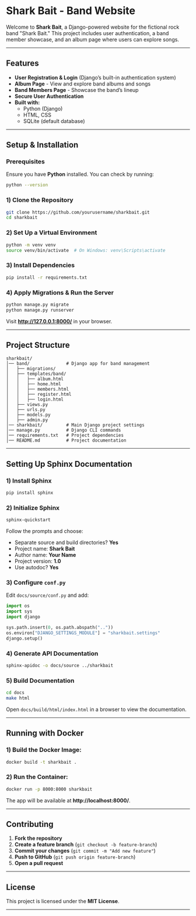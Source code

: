 # Shark Bait - Band Website

Welcome to **Shark Bait**, a Django-powered website for the fictional rock band "Shark Bait." This project includes user authentication, a band member showcase, and an album page where users can explore songs.

---

## Features
- **User Registration & Login** (Django’s built-in authentication system)
- **Album Page** - View and explore band albums and songs
- **Band Members Page** - Showcase the band’s lineup
- **Secure User Authentication**
- **Built with:**
  - Python (Django)
  - HTML, CSS
  - SQLite (default database)

---

## Setup & Installation

### **Prerequisites**
Ensure you have **Python** installed. You can check by running:
```sh
python --version
```

### **1️) Clone the Repository**
```sh
git clone https://github.com/yourusername/sharkbait.git
cd sharkbait
```

### **2️) Set Up a Virtual Environment**
```sh
python -m venv venv
source venv/bin/activate  # On Windows: venv\Scripts\activate
```

### **3️) Install Dependencies**
```sh
pip install -r requirements.txt
```

### **4️) Apply Migrations & Run the Server**
```sh
python manage.py migrate
python manage.py runserver
```
Visit **http://127.0.0.1:8000/** in your browser.

---

## Project Structure
```
sharkbait/
│── band/              # Django app for band management
│   ├── migrations/
│   ├── templates/band/
│   │   ├── album.html
│   │   ├── home.html
│   │   ├── members.html
│   │   ├── register.html
│   │   ├── login.html
│   ├── views.py
│   ├── urls.py
│   ├── models.py
│   ├── admin.py
│── sharkbait/         # Main Django project settings
│── manage.py          # Django CLI commands
│── requirements.txt   # Project dependencies
│── README.md          # Project documentation
```

---

## Setting Up Sphinx Documentation

### **1️) Install Sphinx**
```sh
pip install sphinx
```

### **2️) Initialize Sphinx**
```sh
sphinx-quickstart
```
Follow the prompts and choose:
- Separate source and build directories? **Yes**
- Project name: **Shark Bait**
- Author name: **Your Name**
- Project version: **1.0**
- Use autodoc? **Yes**

### **3️) Configure `conf.py`**
Edit `docs/source/conf.py` and add:
```python
import os
import sys
import django

sys.path.insert(0, os.path.abspath(".."))
os.environ["DJANGO_SETTINGS_MODULE"] = "sharkbait.settings"
django.setup()
```

### **4️) Generate API Documentation**
```sh
sphinx-apidoc -o docs/source ../sharkbait
```

### **5️) Build Documentation**
```sh
cd docs
make html
```
Open `docs/build/html/index.html` in a browser to view the documentation.

---

## Running with Docker

### **1️) Build the Docker Image:**
```sh
docker build -t sharkbait .
```

### **2️) Run the Container:**
```sh
docker run -p 8000:8000 sharkbait
```
The app will be available at **http://localhost:8000/**.

---

## Contributing
1. **Fork the repository**
2. **Create a feature branch** (`git checkout -b feature-branch`)
3. **Commit your changes** (`git commit -m "Add new feature"`)
4. **Push to GitHub** (`git push origin feature-branch`)
5. **Open a pull request**

---

## License
This project is licensed under the **MIT License**.

---

